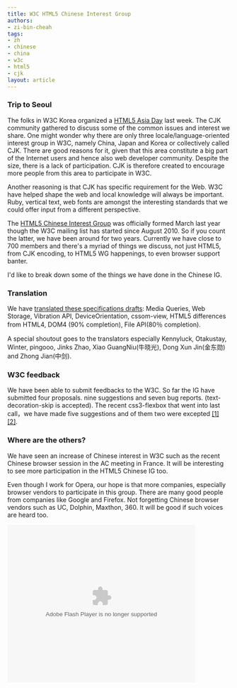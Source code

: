 ```yaml
---
title: W3C HTML5 Chinese Interest Group
authors:
- zi-bin-cheah
tags:
- zh
- chinese
- china
- w3c
- html5
- cjk
layout: article
---
```

<h3>Trip to Seoul</h3>
<p>
The folks in W3C Korea organized a <a href="http://www.w3c.or.kr/Events/html5_asia/">HTML5 Asia Day</a> last week. The CJK community gathered to discuss some of the common issues and interest we share. One might wonder why there are only three locale/language-oriented interest group in W3C, namely China, Japan and Korea or collectively called CJK. There are good reasons for it, given that this area constitute a big part of the Internet users and hence also web developer community. Despite the size, there is a lack of participation. CJK is therefore created to encourage more people from this area to participate in W3C.
</p>
<p>
Another reasoning is that CJK has specific requirement for the Web. W3C have helped shape the web and local knowledge will always be important. Ruby, vertical text, web fonts are amongst the interesting standards that we could offer input from a different perspective.
</p>
<p>
The <a href="http://www.w3.org/html/ig/zh/">HTML5 Chinese Interest Group</a> was officially formed March last year though the W3C mailing list has started since August 2010. So if you count the latter, we have been around for two years. Currently we have close to 700 members and there&#39;s a myriad of things we discuss, not just HTML5, from CJK encoding, to HTML5 WG happenings, to even browser support banter.
</p>
<p>
I&#39;d like to break down some of the things we have done in the Chinese IG.
</p>
<h3>
Translation
</h3>
<p>
We have <a href="http://www.w3.org/html/ig/zh/wiki/翻译">translated these specifications drafts</a>: Media Queries, Web Storage, Vibration API, DeviceOrientation, cssom-view, HTML5 differences from HTML4, DOM4 (90% completion), File API(80％ completion).
</p>
<p>
A special shoutout goes to the translators especially Kennyluck, Otakustay, Winter, pingooo, Jinks Zhao, Xiao GuangNiu(牛晓光), Dong Xun Jin(金东勋) and Zhong Jian(中剑).
</p>
<h3>
W3C feedback
</h3>
<p>
We have been able to submit feedbacks to the W3C. So far the IG have submitted four proposals. nine suggestions and seven bug reports. (text-decoration-skip is accepted). The recent css3-flexbox that went into last call，we have made five suggestions and of them two were excepted <a href="http://dev.w3.org/csswg/css3-flexbox/issues-lc-2012#issue-17">[1]</a> <a href="http://dev.w3.org/csswg/css3-flexbox/issues-lc-2012#issue-18">[2]</a>.
</p>
<h3>
Where are the others?
</h3>
<p>
We have seen an increase of Chinese interest in W3C such as the recent Chinese browser session in the AC meeting in France. It will be interesting to see more participation in the HTML5 Chinese IG too.
</p>
<p>
Even though I work for Opera, our hope is that more companies, especially browser vendors to participate in this group. There are many good people from companies like Google and Firefox. Not forgetting Chinese browser vendors such as UC, Dolphin, Maxthon, 360. It will be good if such voices are heard too.
</p>
<div style="width:425px"><object width="425" height="355">
<param name="movie" value="http://static.slidesharecdn.com/swf/ssplayer2.swf?doc=chineseigppt-120726051026-phpapp02&amp;stripped_title=w3c-html5-chinese-ig-report&amp;userName=zibin" /> <param name="allowFullScreen" value="true" /> <param name="allowScriptAccess" value="never" /> <embed name="__sse9785576" src="http://static.slidesharecdn.com/swf/ssplayer2.swf?doc=chineseigppt-120726051026-phpapp02&amp;stripped_title=w3c-html5-chinese-ig-report&amp;userName=zibin" type="application/x-shockwave-flash" allowfullscreen="true" width="425" height="355" allowscriptaccess="never" />
</object>
</div>
